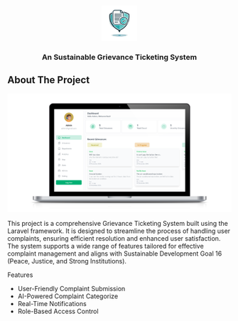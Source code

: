 <!-- PROJECT LOGO -->
<br />
<div align="center">
  <a href="https://grievancesys.online/">
    <img src="./public/images/logo.png" alt="Logo" width="80" height="80">
  </a>

  <h3 align="center">An Sustainable Grievance Ticketing System</h3>
</div>

<!-- ABOUT THE PROJECT -->
## About The Project

![Product Name Screen Shot](https://github.com/yxiang921/Grievance-Management-System/blob/main/public/images/laptop-home.png?raw=true)

This project is a comprehensive Grievance Ticketing System built using the Laravel framework. It is designed to streamline the process of handling user complaints, ensuring efficient resolution and enhanced user satisfaction. The system supports a wide range of features tailored for effective complaint management and aligns with Sustainable Development Goal 16 (Peace, Justice, and Strong Institutions).

Features
* User-Friendly Complaint Submission
* AI-Powered Complaint Categorize
* Real-Time Notifications
* Role-Based Access Control